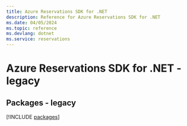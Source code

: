 ```yaml
---
title: Azure Reservations SDK for .NET
description: Reference for Azure Reservations SDK for .NET
ms.date: 04/05/2024
ms.topic: reference
ms.devlang: dotnet
ms.service: reservations
---
```

# Azure Reservations SDK for .NET - legacy
## Packages - legacy
[!INCLUDE [packages](reservations-index.md)]